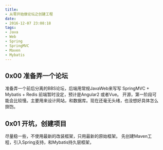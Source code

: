 ```yaml
---
title:
- 从零开始做论坛之创建工程
date:
- 2016-12-07 23:08:18
tags:
- Java
- Web
- Spring
- SpringMVC
- Maven
- Mybatis
---
```


## 0x00 准备弄一个论坛
准备弄一个前后分离的BBS论坛，后端用常规JavaWeb来写写
SpringMVC + Mybatis + Redis
前端暂时没定，预计是Angular2 或者Vue。
开源，第一阶段可能会比较慢。主要用来设计网站，和数据库。现在还毫无头绪，也没想好具体怎么捯饬。

## 0x01 开坑，创建项目
尽量稳一些，不使用最新的改装框架，只用最新的原始框架。
先创建Maven工程，引入Spring支持，和Mybatis持久层框架，
